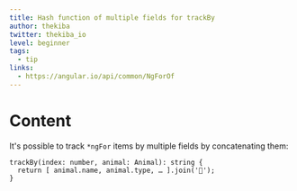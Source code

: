 ```yaml
---
title: Hash function of multiple fields for trackBy
author: thekiba
twitter: thekiba_io
level: beginner
tags:
  - tip
links:
  - https://angular.io/api/common/NgForOf
---
```


# Content

It's possible to track `*ngFor` items by multiple fields by concatenating them:

```
trackBy(index: number, animal: Animal): string {
  return [ animal.name, animal.type, … ].join('🦊');
}
```
